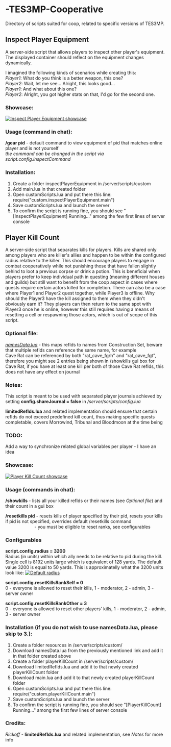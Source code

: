 # -TES3MP-Cooperative

Directory of scripts suited for coop, related to specific versions of TES3MP.

## Inspect Player Equipment

A server-side script that allows players to inspect other player's equipment. The displayed container should reflect on the equipment changes dynamically.

I imagined the following kinds of scenarios while creating this:\
*Player1*: What do you think is a better weapon, this one?\
*Player2*: Wait, let me see... Alright, this looks good...\
*Player1*: And what about this one?\
*Player2*: Alright, you got higher stats on that, I'd go for the second one.

### Showcase:

[![Inspect Player Equipment showcase](https://i.ytimg.com/vi/jYykZKEXkjU/hqdefault.jpg)](https://youtu.be/jYykZKEXkjU)

### Usage (command in chat):

**/gear pid** - default command to view equipment of pid that matches online player and is not yourself\
  *the command can be changed in the script via script.config.inspectCommand*

### Installation:

<ol>
  <li>Create a folder inspectPlayerEquipment in <tes3mp>/server/scripts/custom</li>                                              
  <li>Add main.lua in that created folder</li>                                                                                   
  <li>Open customScripts.lua and put there this line: require("custom.inspectPlayerEquipment.main")</li>                         
  <li>Save customScripts.lua and launch the server</li>                                                           
  <li>To confirm the script is running fine, you should see "[InspectPlayerEquipment] Running..." among the few first lines of server console</li>
</ol>

## Player Kill Count

A server-side script that separates kills for players. Kills are shared only among players who are killer's allies and happen to be within the configured radius relative to the killer. This should encourage players to engage in combat cooperatively while not punishing those that have fallen slightly behind to loot a previous corpse or drink a potion.
This is beneficial when players prefer to keep individual path in questing (meaning different houses and guilds) but still want to benefit from the coop aspect in cases where quests require certain actors killed for completion. There can also be a case where Player1 and Player2 quest together, while Player3 is offline. Why should the Player3 have the kill assigned to them when they didn't obviously earn it? They players can then return to the same spot with Player3 once he is online, however this still requires having a means of resetting a cell or respawning those actors, which is out of scope of this script.

### Optional file:

[*namesData.lua*](https://github.com/Nkfree/-TES3MP-resources/blob/main/namesData.lua) -
this maps refIds to names from Construction Set, beware that multiple refIds can reference the same name, for example\
Cave Rat can be referenced by both "rat_cave_fgrh" and "rat_cave_fgt", therefore you might see 2 entries being shown in /showkills gui box for Cave Rat, if you have at least one kill per both of those Cave Rat refIds, this does not have any effect on journal

### Notes:

This script is meant to be used with separated player journals achieved by setting **config.shareJournal = false** in *<tes3mp>/server/scripts/config.lua*

**limitedRefIds.lua** and related implementation should ensure that certain refIds do not exceed predefined kill count, thus making specific quests completable, covers Morrowind, Tribunal and Bloodmoon at the time being

### TODO:

Add a way to synchronize related global variables per player - I have an idea

### Showcase:

[![Player Kill Count showcase](https://i.ytimg.com/vi/MmBB2YjxivQ/hqdefault.jpg)](https://youtu.be/MmBB2YjxivQ)

### Usage (commands in chat):

**/showkills** - lists all your killed refIds or their names (see *Optional file*) and their count in a gui box

**/resetkills pid** - resets kills of player specified by their pid, resets your kills if pid is not specified, overrides default /resetkills command\
&ensp;&ensp;&ensp;&ensp;&ensp;&ensp;&ensp;&ensp;&ensp;&ensp;&ensp;&ensp;&ensp;- you must be eligible to reset ranks, see configurables       

### Configurables

**script.config.radius = 3200**\
Radius (in units) within which ally needs to be relative to pid during the kill. Single cell is 8192 units large which is equivalent of 128 yards. The default value 3200 is equal to 50 yards. This is approximatelly what the 3200 units look like:
[![Default radius](https://github.com/Nkfree/-TES3MP-Script-images/blob/main/playerKillCount/default_radius.png)]()

**script.config.resetKillsRankSelf = 0**\
0 - everyone is allowed to reset their kills, 1 - moderator, 2 - admin, 3 - server owner

**script.config.resetKillsRankOther = 3**\
0 - everyone is allowed to reset other players' kills, 1 - moderator, 2 - admin, 3 - server owner

### Installation (if you do not wish to use namesData.lua, please skip to 3.):

<ol>
 <li>Create a folder resources in <tes3mp>/server/scripts/custom/</li>                                              
  <li>Download namesData.lua from the previously mentioned link and add it in that folder created above</li>           
  <li>Create a folder playerKillCount in <tes3mp>/server/scripts/custom/</li>
  <li>Download limitedRefIds.lua and add it to that newly created playerKillCount folder</li>
  <li>Download main.lua and add it to that newly created playerKillCount folder</li>                                                           
  <li>Open customScripts.lua and put there this line: require("custom.playerKillCount.main")</li>
  <li>Save customScripts.lua and launch the server</li>
  <li>To confirm the script is running fine, you should see "[PlayerKillCount] Running..." among the first few lines of server console</li>
</ol>


### Credits:
*Rickoff* - **limitedRefIds.lua** and related implementation, see *Notes* for more info
